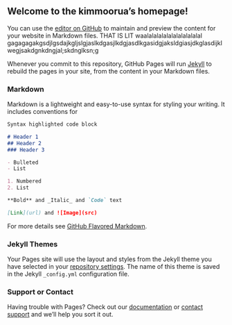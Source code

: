 ## Welcome to the kimmoorua’s homepage!

You can use the [editor on GitHub](https://github.com/kimmoorua/kimmoorua.github.io/edit/master/README.md) to maintain and preview the content for your website in Markdown files. THAT IS LIT waalalalalalalalalalalalal
gagagagakgsdjlgsdajkgljslgjaslkdgasjlkdgjasdlkgasidgjaksldgiasjdkglasdijklwegjsakdgnkdngjal;skdnglksn;g

Whenever you commit to this repository, GitHub Pages will run [Jekyll](https://jekyllrb.com/) to rebuild the pages in your site, from the content in your Markdown files.

### Markdown

Markdown is a lightweight and easy-to-use syntax for styling your writing. It includes conventions for

```markdown
Syntax highlighted code block

# Header 1
## Header 2
### Header 3

- Bulleted
- List

1. Numbered
2. List

**Bold** and _Italic_ and `Code` text

[Link](url) and ![Image](src)
```

For more details see [GitHub Flavored Markdown](https://guides.github.com/features/mastering-markdown/).

### Jekyll Themes

Your Pages site will use the layout and styles from the Jekyll theme you have selected in your [repository settings](https://github.com/kimmoorua/kimmoorua.github.io/settings). The name of this theme is saved in the Jekyll `_config.yml` configuration file.

### Support or Contact

Having trouble with Pages? Check out our [documentation](https://help.github.com/categories/github-pages-basics/) or [contact support](https://github.com/contact) and we’ll help you sort it out.
